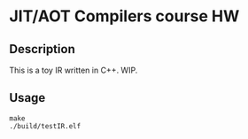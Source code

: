 # JIT/AOT Compilers course HW

## Description

This is a toy IR written in C++.
WIP.

## Usage

```
make
./build/testIR.elf
```
